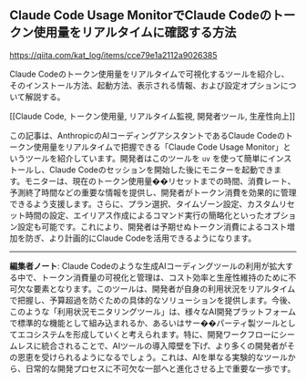 ## Claude Code Usage MonitorでClaude Codeのトークン使用量をリアルタイムに確認する方法

https://qiita.com/kat_log/items/cce79e1a2112a9026385

Claude Codeのトークン使用量をリアルタイムで可視化するツールを紹介し、そのインストール方法、起動方法、表示される情報、および設定オプションについて解説する。

[[Claude Code, トークン使用量, リアルタイム監視, 開発者ツール, 生産性向上]]

この記事は、AnthropicのAIコーディングアシスタントであるClaude Codeのトークン使用量をリアルタイムで把握できる「Claude Code Usage Monitor」というツールを紹介しています。開発者はこのツールを `uv` を使って簡単にインストールし、Claude Codeのセッションを開始した後にモニターを起動できます。モニターは、現在のトークン使用量��リセットまでの時間、消費レート、予測終了時間などの重要な情報を提供し、開発者がトークン消費を効果的に管理できるよう支援します。さらに、プラン選択、タイムゾーン設定、カスタムリセット時間の設定、エイリアス作成によるコマンド実行の簡略化といったオプション設定も可能です。これにより、開発者は予期せぬトークン消費によるコスト増加を防ぎ、より計画的にClaude Codeを活用できるようになります。

---

**編集者ノート**: Claude Codeのような生成AIコーディングツールの利用が拡大する中で、トークン消費量の可視化と管理は、コスト効率と生産性維持のために不可欠な要素となります。このツールは、開発者が自身の利用状況をリアルタイムで把握し、予算超過を防ぐための具体的なソリューションを提供します。今後、このような「利用状況モニタリングツール」は、様々なAI開発プラットフォームで標準的な機能として組み込まれるか、あるいはサー��パーティ製ツールとしてエコシステムを形成していくと考えられます。特に、開発ワークフローにシームレスに統合されることで、AIツールの導入障壁を下げ、より多くの開発者がその恩恵を受けられるようになるでしょう。これは、AIを単なる実験的なツールから、日常的な開発プロセスに不可欠な一部へと進化させる上で重要な一歩です。